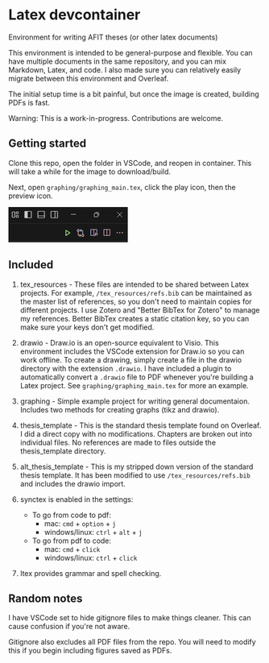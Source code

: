 

# Latex devcontainer

Environment for writing AFIT theses (or other latex documents)

This environment is intended to be general-purpose and flexible. You can have multiple documents in the same repository, and you can mix Markdown, Latex, and code. I also made sure you can relatively easily migrate between this environment and Overleaf.

The initial setup time is a bit painful, but once the image is created, building PDFs is fast. 

Warning: This is a work-in-progress. Contributions are welcome.


## Getting started

Clone this repo, open the folder in VSCode, and reopen in container. This will take a while for the image to download/build.

Next, open `graphing/graphing_main.tex`, click the play icon, then the preview icon.

![Build Process](tex_resources/img/build.png)


## Included

1. tex_resources - These files are intended to be shared between Latex projects. For example, `/tex_resources/refs.bib` can be maintained as the master list of references, so you don't need to maintain copies for different projects. I use Zotero and "Better BibTex for Zotero" to manage my references. Better BibTex creates a static citation key, so you can make sure your keys don't get modified.

1. drawio - Draw.io is an open-source equivalent to Visio. This environment includes the VSCode extension for Draw.io so you can work offline. To create a drawing, simply create a file in the drawio directory with the extension `.drawio`. I have included a plugin to automatically convert a `.drawio` file to PDF whenever you're building a Latex project. See `graphing/graphing_main.tex` for more an example.

1. graphing - Simple example project for writing general documentaion. Includes two methods for creating graphs (tikz and drawio). 

1. thesis_template - This is the standard thesis template found on Overleaf. I did a direct copy with no modifications. Chapters are broken out into individual files. No references are made to files outside the thesis_template directory.

1. alt_thesis_template - This is my stripped down version of the standard thesis template. It has been modified to use `/tex_resources/refs.bib` and includes the drawio import. 

1. synctex is enabled in the settings:
    - To go from code to pdf:
      - mac: `cmd` + `option` + `j`
      - windows/linux: `ctrl` + `alt` + `j`
    - To go from pdf to code:
      - mac: `cmd` + `click`
      - windows/linux: `ctrl` + `click`

1. ltex provides grammar and spell checking.

## Random notes

I have VSCode set to hide gitignore files to make things cleaner. This can cause confusion if you're not aware.

Gitignore also excludes all PDF files from the repo. You will need to modify this if you begin including figures saved as PDFs.
